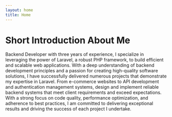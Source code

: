 ```yaml
---
layout: home
title: Home
---
```


# Short Introduction About Me

Backend Developer with three years of experience, I specialize in leveraging the power of Laravel, a robust PHP framework, to build efficient and scalable web applications. With a deep understanding of backend development principles and a passion for creating high-quality software solutions, I have successfully delivered numerous projects that demonstrate my expertise in Laravel. From e-commerce websites to API development and authentication management systems, design and implement reliable backend systems that meet client requirements and exceed expectations. With a strong focus on code quality, performance optimization, and adherence to best practices, I am committed to delivering exceptional results and driving the success of each project I undertake.


<!-- {% include archive.html %} -->
